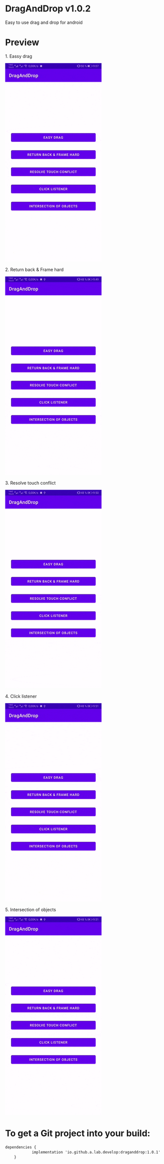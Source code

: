 # DragAndDrop v1.0.2
Easy to use drag and drop for android
# Preview
1\. Eassy drag

![easy_drag](./app/assets/gif/easy_drag.gif)

2\. Return back & Frame hard

![easy_drag](./app/assets/gif/return_back_and_frame_hard.gif)

3\. Resolve touch conflict

![easy_drag](./app/assets/gif/touch_conflict.gif)

4\. Click listener

![easy_drag](./app/assets/gif/click_listener.gif)

5\. Intersection of objects

![easy_drag](./app/assets/gif/intersection_objects.gif)

# To get a Git project into your build:

```
dependencies {
	        implementation 'io.github.a.lab.develop:draganddrop:1.0.1'
	}
```
